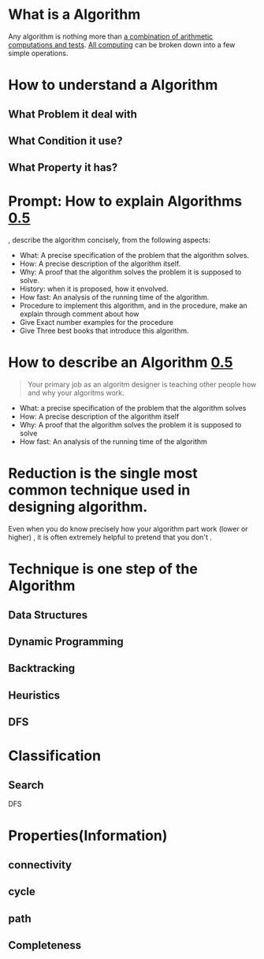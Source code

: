 # What is a Algorithm
Any algorithm is nothing more than [a combination of arithmetic computations and tests](https://stats.stackexchange.com/questions/398322/what-is-the-purpose-of-using-a-decision-tree).
[All computing](https://www.quora.com/Is-a-decision-tree-just-a-fancy-name-for-a-sequence-of-if-else-if-else-if-else-statements) can be broken down into a few simple operations.
# How to understand a Algorithm
## What Problem it deal with
## What Condition it use?
## What Property it has?

# Prompt: How to explain Algorithms [0.5](https://jeffe.cs.illinois.edu/teaching/algorithms/book/00-intro.pdf)
, describe the algorithm concisely, from the following aspects:
- What: A precise specification of the problem that the algorithm solves.
- How: A precise description of the algorithm itself.
- Why: A proof that the algorithm solves the problem it is supposed to solve.
- History: when it is proposed, how it envolved.
- How fast: An analysis of the running time of the algorithm.
- Procedure to implement this algorithm, and in the procedure, make an explain through comment about how
- Give Exact number examples for the procedure
- Give Three best books that introduce this algorithm.
# How to describe an Algorithm [0.5](https://jeffe.cs.illinois.edu/teaching/algorithms/book/00-intro.pdf)
> Your primary job as an algoritm designer is teaching other people how and why your algoritms work.
- What: a precise specification of the problem that the algorithm solves
- How: A precise description of the algorithm itself
- Why: A proof that the algorithm solves the problem it is supposed to solve
- How fast: An analysis of the running time of the algorithm

# Reduction is the single most common technique used in designing algorithm.
Even when you do know precisely how your algorithm part work (lower or higher) , it is often extremely helpful to pretend that you don't .
# Technique is one step of the Algorithm
## Data Structures
## Dynamic Programming
## Backtracking
## Heuristics
## DFS

# Classification
## Search
DFS

# Properties(Information)
## connectivity
## cycle
## path
## Completeness
